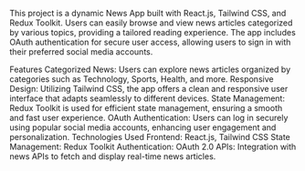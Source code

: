 This project is a dynamic News App built with React.js, Tailwind CSS, and Redux Toolkit. Users can easily browse and view news articles categorized by various topics, providing a tailored reading experience. The app includes OAuth authentication for secure user access, allowing users to sign in with their preferred social media accounts.

Features
Categorized News: Users can explore news articles organized by categories such as Technology, Sports, Health, and more.
Responsive Design: Utilizing Tailwind CSS, the app offers a clean and responsive user interface that adapts seamlessly to different devices.
State Management: Redux Toolkit is used for efficient state management, ensuring a smooth and fast user experience.
OAuth Authentication: Users can log in securely using popular social media accounts, enhancing user engagement and personalization.
Technologies Used
Frontend: React.js, Tailwind CSS
State Management: Redux Toolkit
Authentication: OAuth 2.0
APIs: Integration with news APIs to fetch and display real-time news articles.
